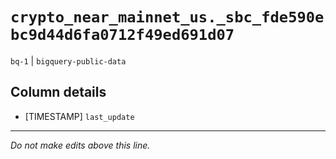 # `crypto_near_mainnet_us._sbc_fde590ebc9d44d6fa0712f49ed691d07`
`bq-1` | `bigquery-public-data`

## Column details
* [TIMESTAMP] `last_update`

-------------------------------------------------------------------------------
*Do not make edits above this line.*

